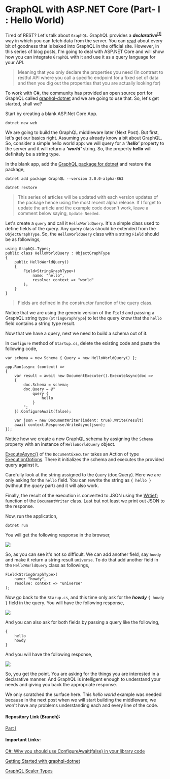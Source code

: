 # GraphQL with ASP.NET Core (Part- I : Hello World)

Tired of REST? Let's talk about `GraphQL`. GraphQL provides a ***declarative***<sup>[[1]](#declarative)</sup> way in which you can fetch data from the server. You can [read](http://graphql.org/learn/) about every bit of goodness that is baked into GraphQL in the official site. However, in this series of blog posts, I'm going to deal with ASP.NET Core and will show how you can integrate `GraphQL` with it and use it as a query language for your API. 

<blockquote id="declarative">
<p> Meaning that you only declare the properties you need (In contrast to restful API where you call a specific endpoint for a fixed set of data and then you dig out the properties that you are actually looking for)</p> 
</blockquote>

To work with C#, the community has provided an open source port for GraphQL called [graphql-dotnet](https://github.com/graphql-dotnet/graphql-dotnet) and we are going to use that. So, let's get started, shall we?    

Start by creating a blank ASP.Net Core App.

    dotnet new web 

We are going to build the GraphQL middleware later (Next Post). But first, let's get our basics right. Assuming you already know a bit about GraphQL. So, consider a simple hello world app: we will query for a ***'hello'*** property to the server and it will return a ***'world'*** string. So, the property **hello** will definitely be a string type. 

In the blank app, add the [GraphQL package for dotnet](https://www.nuget.org/packages/GraphQL/2.0.0-alpha-863) and restore the package, 

    dotnet add package GraphQL --version 2.0.0-alpha-863

    dotnet restore

> This series of articles will be updated with each version updates of the package hence using the most recent alpha release. If I forget to update the article and the example code doesn't work, leave a comment below saying, `Update Needed`.

Let's create a `query` and call it `HelloWorldQuery`. It's a simple class used to define fields of the query. Any query class should be extended from the `ObjectGraphType`. So, the `HelloWorldQuery` class with a string `Field` should be as followings,

    using GraphQL.Types;
    public class HelloWorldQuery : ObjectGraphType
    {
        public HelloWorldQuery()
        {
            Field<StringGraphType>(
                name: "hello",
                resolve: context => "world"
            );
        }
    }

> Fields are defined in the constructor function of the query class.

Notice that we are using the generic version of the `Field` and passing a GraphQL string type (`StringGraphType`) to let the query know that the `hello` field contains a string type result.

Now that we have a query, next we need to build a schema out of it. 

In `Configure` method of `Startup.cs`, delete the existing code and paste the following code,

    var schema = new Schema { Query = new HelloWorldQuery() };

    app.Run(async (context) =>
    {
        var result = await new DocumentExecuter().ExecuteAsync(doc =>
        {
            doc.Schema = schema;
            doc.Query = @"
                query {
                    hello
                }
            ";
        }).ConfigureAwait(false);

        var json = new DocumentWriter(indent: true).Write(result)
        await context.Response.WriteAsync(json);
    });


Notice how we create a new GraphQL schema by assigning the `Schema` property with an instance of `HelloWorldQuery` object. 

[ExecuteAsync()](https://github.com/graphql-dotnet/graphql-dotnet/blob/514fa76063c05cf3e4d60514c1b6eedb5ac69722/src/GraphQL/Execution/DocumentExecuter.cs#L76) of the `DocumentExecuter` takes an Action of type [ExecutionOptions](https://github.com/graphql-dotnet/graphql-dotnet/blob/575bdf98a73b1737bb71455144d28aeed8bb6e24/src/GraphQL/Execution/ExecutionOptions.cs). There it initializes the schema and executes the provided query against it.

Carefully look at the string assigned to the `Query` (doc.Query). Here we are only asking for the `hello` field. You can rewrite the string as `{ hello }` (without the *query* part) and it will also work.

Finally, the result of the execution is converted to JSON using the [Wrtie()](https://github.com/graphql-dotnet/graphql-dotnet/blob/24157acb818cd0c1ff4012b8e311a9efa8fc53ae/src/GraphQL/Http/DocumentWriter.cs#L38) function of the `DocumentWriter` class. Last but not least we print out JSON to the response.

Now, run the application,

    dotnet run

You will get the following response in the  browser,

<a href="https://1.bp.blogspot.com/-VF4F4IwQ89c/WqPV5JkYQ7I/AAAAAAAAB0Y/w96OG5Ti4sE9MXsS8NOuakgL2aFppCz0wCLcBGAs/s1600/screencapture-localhost-5000-2018-03-10-18_53_29.png" imageanchor="1" ><img border="0" src="https://1.bp.blogspot.com/-VF4F4IwQ89c/WqPV5JkYQ7I/AAAAAAAAB0Y/w96OG5Ti4sE9MXsS8NOuakgL2aFppCz0wCLcBGAs/s1600/screencapture-localhost-5000-2018-03-10-18_53_29.png" data-original-width="1600" data-original-height="241" /></a>

So, as you can see it's not so difficult. We can add another field, say `howdy` and make it return a string result `universe`. To do that add another field in the `HelloWorldQuery` class as followings,

    Field<StringGraphType>(
        name: "howdy",
        resolve: context => "universe"
    ); 

Now go back to the `Starup.cs`, and this time only ask for the ***howdy*** `{ howdy }` field in the query. You will have the following response,

<a href="https://3.bp.blogspot.com/-QtL0Lhxu4Hc/WqPYBVEfswI/AAAAAAAAB0k/yMo74WQaG4wj_-Z2CUZU0UtBSxHQch-7gCLcBGAs/s1600/screencapture-localhost-5000-2018-03-10-19_04_06.png" imageanchor="1" ><img border="0" src="https://3.bp.blogspot.com/-QtL0Lhxu4Hc/WqPYBVEfswI/AAAAAAAAB0k/yMo74WQaG4wj_-Z2CUZU0UtBSxHQch-7gCLcBGAs/s1600/screencapture-localhost-5000-2018-03-10-19_04_06.png" data-original-width="1600" data-original-height="250" /></a>

And you can also ask for both fields by passing a query like the following,

    {
        hello
        howdy
    }

And you will have the following response,

<a href="https://3.bp.blogspot.com/-NayY3T0C1w8/WqPYoA8pStI/AAAAAAAAB0s/67Ftu4GmsnAhqAMhm0um6vsxOcUkV70EACLcBGAs/s1600/screencapture-localhost-5000-2018-03-10-19_06_47.png" imageanchor="1" ><img border="0" src="https://3.bp.blogspot.com/-NayY3T0C1w8/WqPYoA8pStI/AAAAAAAAB0s/67Ftu4GmsnAhqAMhm0um6vsxOcUkV70EACLcBGAs/s1600/screencapture-localhost-5000-2018-03-10-19_06_47.png" data-original-width="1600" data-original-height="285" /></a>

So, you get the point. You are asking for the things you are interested in a declarative manner. And GraphQL is intelligent enough to understand your needs and giving you back the appropriate response.  

We only scratched the surface here. This *hello world* example was needed because in the next post when we will start building the middleware; we won't have any problems understanding each and every line of the code.

#### Repository Link (Branch):

[Part I](https://github.com/fiyazbinhasan/GraphQLCore/tree/Part_I_Hello_World)

#### Important Links:

[C#: Why you should use ConfigureAwait(false) in your library code](https://medium.com/bynder-tech/c-why-you-should-use-configureawait-false-in-your-library-code-d7837dce3d7f)

[Getting Started with graphql-dotnet](https://graphql-dotnet.github.io/getting-started/)
    
[GraphQL Scaler Types](http://graphql.org/learn/schema/#scalar-types)
